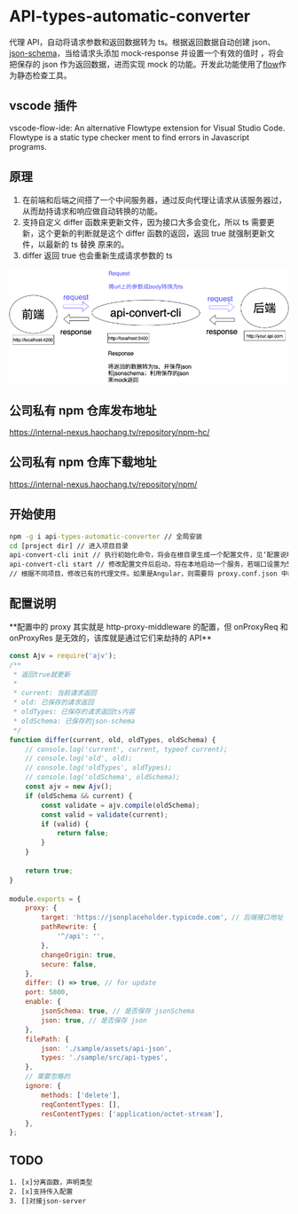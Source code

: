 # API-types-automatic-converter

代理 API，自动将请求参数和返回数据转为 ts。根据返回数据自动创建 json、[json-schema](https://json-schema.org/)，当给请求头添加 mock-response 并设置一个有效的值时
，将会把保存的 json 作为返回数据，进而实现 mock 的功能。开发此功能使用了[flow](https://flow.org/en/)作为静态检查工具。

## vscode 插件

vscode-flow-ide: An alternative Flowtype extension for Visual Studio Code. Flowtype is a static type checker ment to find errors in Javascript programs.

## 原理

1. 在前端和后端之间搭了一个中间服务器，通过反向代理让请求从该服务器过，从而劫持请求和响应做自动转换的功能。
2. 支持自定义 differ 函数来更新文件，因为接口大多会变化，所以 ts 需要更新，这个更新的判断就是这个 differ 函数的返回，返回 true 就强制更新文件，以最新的 ts 替换
   原来的。
3. differ 返回 true 也会重新生成请求参数的 ts

![avatar](./api-converter.png)

## 公司私有 npm 仓库发布地址

https://internal-nexus.haochang.tv/repository/npm-hc/

## 公司私有 npm 仓库下载地址

https://internal-nexus.haochang.tv/repository/npm/

## 开始使用

```cmd
npm -g i api-types-automatic-converter // 全局安装
cd [project dir] // 进入项目目录
api-convert-cli init // 执行初始化命令，将会在根目录生成一个配置文件，见‘配置说明’
api-convert-cli start // 修改配置文件后启动，将在本地启动一个服务，若端口设置为5800，那么该服务的地址就是http://localhost:5800
// 根据不同项目，修改已有的代理文件。如果是Angular，则需要将 proxy.conf.json 中的target地址改为http://localhost:5800
```

## 配置说明

\*\*配置中的 proxy 其实就是 http-proxy-middleware 的配置，但 onProxyReq 和 onProxyRes 是无效的，该库就是通过它们来劫持的 API\*\*

```js
const Ajv = require('ajv');
/**
 * 返回true就更新
 *
 * current: 当前请求返回
 * old: 已保存的请求返回
 * oldTypes: 已保存的请求返回ts内容
 * oldSchema: 已保存的json-schema
 */
function differ(current, old, oldTypes, oldSchema) {
	// console.log('current', current, typeof current);
	// console.log('old', old);
	// console.log('oldTypes', oldTypes);
	// console.log('oldSchema', oldSchema);
	const ajv = new Ajv();
	if (oldSchema && current) {
		const validate = ajv.compile(oldSchema);
		const valid = validate(current);
		if (valid) {
			return false;
		}
	}

	return true;
}

module.exports = {
	proxy: {
		target: 'https://jsonplaceholder.typicode.com', // 后端接口地址
		pathRewrite: {
			'^/api': '',
		},
		changeOrigin: true,
		secure: false,
	},
	differ: () => true, // for update
	port: 5800,
	enable: {
		jsonSchema: true, // 是否保存 jsonSchema
		json: true, // 是否保存 json
	},
	filePath: {
		json: './sample/assets/api-json',
		types: './sample/src/api-types',
	},
	// 需要忽略的
	ignore: {
		methods: ['delete'],
		reqContentTypes: [],
		resContentTypes: ['application/octet-stream'],
	},
};
```

## TODO

    1. [x]分离函数，声明类型
    2. [x]支持传入配置
    3. []对接json-server
